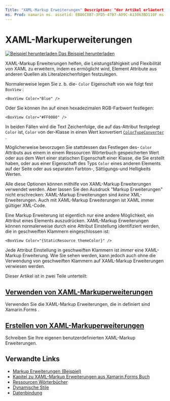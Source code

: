 ```yaml
---
Title: "XAML-Markup Erweiterungen" Description: "der Artikel erläutert, wie Xamarin.Forms XAML-Markup Erweiterungen verwendet werden, um die Leistungsfähigkeit und Flexibilität von XAML zu erweitern, indem Element Attribute aus anderen Quellen als Literalzeichenfolgen festgelegt werden können."
ms. Prod: xamarin ms. assetid: EB06C8B7-3FD5-47B7-A09C-A13063BD110F ms. Technology: xamarin-Forms Author: davidbritch ms. Author: dabritch ms. Date: 01/05/2018 NO-LOC: [ Xamarin.Forms , Xamarin.Essentials ]
---
```


# <a name="xaml-markup-extensions"></a>XAML-Markuperweiterungen

[![Beispiel herunterladen](~/media/shared/download.png) Das Beispiel herunterladen](https://docs.microsoft.com/samples/xamarin/xamarin-forms-samples/xaml-markupextensions)

XAML-Markup Erweiterungen helfen, die Leistungsfähigkeit und Flexibilität von XAML zu erweitern, indem es ermöglicht wird, Element Attribute aus anderen Quellen als Literalzeichenfolgen festzulegen.

Normalerweise legen Sie z. b. die- `Color` Eigenschaft von wie folgt fest `BoxView` :

```xaml
<BoxView Color="Blue" />
```

Oder Sie können ihn auf einen hexadezimalen RGB-Farbwert festlegen:

```xaml
<BoxView Color="#FF0080" />
```

In beiden Fällen wird die Text Zeichenfolge, die auf das-Attribut festgelegt `Color` ist, `Color` von der-Klasse in einen Wert konvertiert [`ColorTypeConverter`](xref:Xamarin.Forms.ColorTypeConverter) .

Möglicherweise bevorzugen Sie stattdessen das Festlegen des- `Color` Attributs aus einem in einem Ressourcen Wörterbuch gespeicherten Wert oder aus dem Wert einer statischen Eigenschaft einer Klasse, die Sie erstellt haben, oder aus einer Eigenschaft des Typs `Color` eines anderen Elements auf der Seite oder aus separaten Farbton-, Sättigungs-und Helligkeits Werten.

Alle diese Optionen können mithilfe von XAML-Markup Erweiterungen verwendet werden. Aber lassen Sie den Ausdruck "Markup Erweiterungen" nicht erschrecken: XAML-Markup Erweiterungen sind *keine* XML-Erweiterungen. Auch mit XAML-Markup Erweiterungen ist XAML immer gültiger XML-Code.

Eine Markup Erweiterung ist eigentlich nur eine andere Möglichkeit, ein Attribut eines Elements auszudrücken. XAML-Markup Erweiterungen können normalerweise durch eine Attribut Einstellung identifiziert werden, die in geschweiften Klammern eingeschlossen ist:

```xaml
<BoxView Color="{StaticResource themeColor}" />
```

Jede Attribut Einstellung in geschweiften Klammern ist *immer* eine XAML-Markup Erweiterung. Wie Sie sehen werden, kann jedoch auch ohne die Verwendung von geschweiften Klammern auf XAML-Markup Erweiterungen verwiesen werden.

Dieser Artikel ist in zwei Teile unterteilt:

## <a name="consuming-xaml-markup-extensions"></a>[Verwenden von XAML-Markuperweiterungen](consuming.md)  

Verwenden Sie die XAML-Markup Erweiterungen, die in definiert sind Xamarin.Forms .

## <a name="creating-xaml-markup-extensions"></a>[Erstellen von XAML-Markuperweiterungen](creating.md)

Schreiben Sie Ihre eigenen benutzerdefinierten XAML-Markup Erweiterungen.

## <a name="related-links"></a>Verwandte Links

- [Markup Erweiterungen (Beispiel)](https://docs.microsoft.com/samples/xamarin/xamarin-forms-samples/xaml-markupextensions)
- [Kapitel zu XAML-Markup Erweiterungen aus Xamarin.Forms Buch](~/xamarin-forms/creating-mobile-apps-xamarin-forms/summaries/chapter10.md)
- [Ressourcen Wörterbücher](~/xamarin-forms/xaml/resource-dictionaries.md)
- [Dynamische Stile](~/xamarin-forms/user-interface/styles/dynamic.md)
- [Datenbindung](~/xamarin-forms/app-fundamentals/data-binding/index.md)
